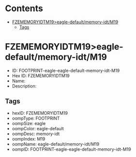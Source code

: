 



Contents
========

* [FZEMEMORYIDTM19>eagle-default/memory-idt/M19](#fzememoryidtm19eagle-defaultmemory-idtm19)
	* [Tags](#tags)

# FZEMEMORYIDTM19>eagle-default/memory-idt/M19

- ID: FOOTPRINT-eagle-eagle-default-memory-idt-M19
- Hex ID: FZEMEMORYIDTM19
- Name: 
- Description: 

## Tags

- hexID: FZEMEMORYIDTM19
- oompType: FOOTPRINT
- oompSize: eagle
- oompColor: eagle-default
- oompDesc: memory-idt
- oompIndex: M19
- oompName: eagle-default/memory-idt/M19
- oompID: FOOTPRINT-eagle-eagle-default-memory-idt-M19

